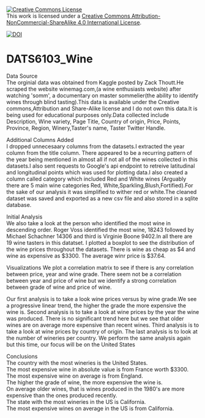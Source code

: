 <a rel="license" href="http://creativecommons.org/licenses/by-nc-sa/4.0/"><img alt="Creative Commons License" style="border-width:0" src="https://i.creativecommons.org/l/by-nc-sa/4.0/88x31.png" /></a><br />This work is licensed under a <a rel="license" href="http://creativecommons.org/licenses/by-nc-sa/4.0/">Creative Commons Attribution-NonCommercial-ShareAlike 4.0 International License</a>.

[![DOI](https://zenodo.org/badge/DOI/10.5281/zenodo.4259227.svg)](https://doi.org/10.5281/zenodo.4259227)


# DATS6103_Wine
Data Source  
The orginial data was obtained from Kaggle posted by Zack Thoutt.He scraped the website winemag.com,(a wine enthusiasts website) after watching 'somm', a documentary on master sommelier(the ability to identify wines through blind tasting).This data is available under the Creative commons,Attribution and Share-Alike license and I do not own this data.It is being used for educational purposes only.Data collected include Description, Wine variety, Page Title, Country of origin, Price, Points, Province, Region, Winery,Taster's name, Taster Twitter Handle.

Additional Columns Added     
I dropped unnecesaary columns from the datasets.I extracted the year column from the title column. There appeared to be a recurring pattern of the year being mentioned in almost all if not all of the wines collected in this datasets.I also sent requests to Google's api endpoint to retreive latitudinal and longitudinal points which was used for plotting data.I also created a column called category which included Red and White wines (Arguably there are 5 main wine categories Red, White,Sparkling,Blush,Fortified).For the sake of our analysis it was simplified to wither red or white.The cleaned dataset was saved and exported as a new csv file and also stored in a sqlite database.

Initial Analysis        
We also take a look at the person who identified the most wine in descending order. Roger Voss identified the most wine, 18243 followed by Michael Schachner 14306 and third is Virginie Boone 9402.In all there are 19 wine tasters in this datatset.
I plotted a boxplot to see the distribution of the wine prices throughout the datasets. There is wine as cheap as $4 and wine as expensive as $3300. The average winr price is $37.64.

Visualizations
We plot a correlation matrix to see if there is any correlation between price, year and wine grade. There seem not be a correlation between year and price of wine but we identify a strong correlation between grade of wine and price of wine.

Our first analysis is to take a look wine prices versus by wine grade.We see a progressive linear trend, the higher the grade the more expensive the wine is. 
Second analysis is to take a look at wine prices by the year the wine was produced. There is no significant trend here but we see that older wines are on average more expensive than recent wines. 
Third analysis is to take a look at wine prices by country of origin.
The last analysis is to look at the number of wineries per country.
We perform the same analysis again but this time, our focus will be on the United States

Conclusions          
The country with the most wineries is the United States.   
The most expensive wine in absolute value is from France worth $3300.   
The most expensive wine on average is from England.   
The higher the grade of wine, the more expensive the wine is.   
On average older wines, that is wines produced in the 1980's are more expensive than the ones produced recently.   
The state with the most wineries in the US is California.  
The most expensive wines on average in the US is from California.  





